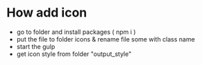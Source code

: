 # How add icon

* go to folder and install packages ( npm i )
* put the file to folder icons & rename file some with class name
* start the gulp
* get icon style from folder "output_style"